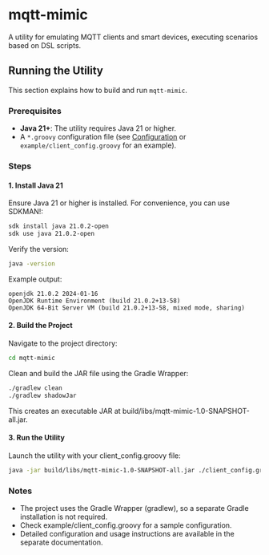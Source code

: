 # mqtt-mimic

A utility for emulating MQTT clients and smart devices, executing scenarios based on DSL scripts.

## Running the Utility

This section explains how to build and run `mqtt-mimic`.

### Prerequisites

- **Java 21+**: The utility requires Java 21 or higher.
- A `*.groovy` configuration file (see [Configuration](#configuration) or `example/client_config.groovy` for an
  example).

### Steps

#### 1. **Install Java 21**

Ensure Java 21 or higher is installed. For convenience, you can use SDKMAN!:

```bash
sdk install java 21.0.2-open
sdk use java 21.0.2-open
```

Verify the version:

```bash
java -version
```

Example output:

```text
openjdk 21.0.2 2024-01-16
OpenJDK Runtime Environment (build 21.0.2+13-58)
OpenJDK 64-Bit Server VM (build 21.0.2+13-58, mixed mode, sharing)
```

#### 2. Build the Project

Navigate to the project directory:

```bash
cd mqtt-mimic
```

Clean and build the JAR file using the Gradle Wrapper:

```bash
./gradlew clean
./gradlew shadowJar
```

This creates an executable JAR at build/libs/mqtt-mimic-1.0-SNAPSHOT-all.jar.

#### 3. Run the Utility

Launch the utility with your client_config.groovy file:

```bash
java -jar build/libs/mqtt-mimic-1.0-SNAPSHOT-all.jar ./client_config.groovy
```

### Notes

- The project uses the Gradle Wrapper (gradlew), so a separate Gradle installation is not required.
- Check example/client_config.groovy for a sample configuration.
- Detailed configuration and usage instructions are available in the separate documentation.